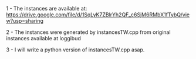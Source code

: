1 - The instances are available at: https://drive.google.com/file/d/1SqLyK7ZBlrYh2QF_c6SjM6RMbX1fTybQ/view?usp=sharing

2 - The instances were generated by instancesTW.cpp from original instances available at loggibud

3 - I will write a python version of instancesTW.cpp asap.
